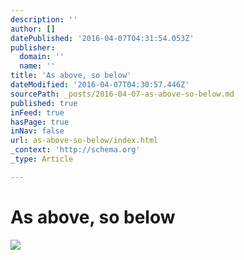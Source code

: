 ```yaml
---
description: ''
author: []
datePublished: '2016-04-07T04:31:54.053Z'
publisher:
  domain: ''
  name: ''
title: 'As above, so below'
dateModified: '2016-04-07T04:30:57.446Z'
sourcePath: _posts/2016-04-07-as-above-so-below.md
published: true
inFeed: true
hasPage: true
inNav: false
url: as-above-so-below/index.html
_context: 'http://schema.org'
_type: Article

---
```

# As above, so below
![](https://the-grid-user-content.s3-us-west-2.amazonaws.com/7ab2d367-e74f-4e92-b08c-1851474596c5.png)